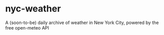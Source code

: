# nyc-weather
A (soon-to-be) daily archive of weather in New York City, powered by the free open-meteo API
